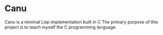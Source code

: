 # Canu
Canu is a minimal Lisp implementation built in C
The primary purpose of this project is to teach myself the C programming language.


